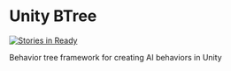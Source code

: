 # Unity BTree

[![Stories in Ready](https://badge.waffle.io/psychobolt/unity-btree.png?label=ready&title=Ready)](https://waffle.io/psychobolt/unity-btree)

Behavior tree framework for creating AI behaviors in Unity
